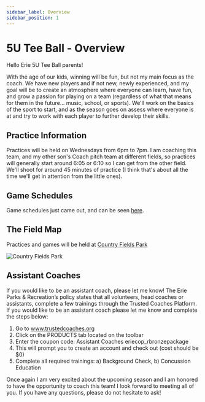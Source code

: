 ```yaml
---
sidebar_label: Overview
sidebar_position: 1
---
```


# 5U Tee Ball - Overview

Hello Erie 5U Tee Ball parents!

With the age of our kids, winning will be fun, but not my main focus as the coach.  We have new players and if not new, newly experienced, and my goal will be to create an atmosphere where everyone can learn, have fun, and grow a passion for playing on a team (regardless of what that means for them in the future... music, school, or sports).  We'll work on the basics of the sport to start, and as the season goes on assess where everyone is at and try to work with each player to further develop their skills.

## Practice Information

Practices will be held on Wednesdays from 6pm to 7pm.  I am coaching this team, and my other son's Coach pitch team at different fields, so practices will generally start around 6:05 or 6:10 so I can get from the other field.  We'll shoot for around 45 minutes of practice (I think that's about all the time we'll get in attention from the little ones).

## Game Schedules

Game schedules just came out, and can be seen [here]().

## The Field Map

Practices and games will be held at [Country Fields Park](https://www.google.com/maps/place/Country+Fields+Park/@40.0422163,-105.070236,15z/data=!4m5!3m4!1s0x0:0x36eb049402d07899!8m2!3d40.0422163!4d-105.070236)

![Country Fields Park](/img/5u-tee-ball/country-fields-park.png)

## Assistant Coaches

If you would like to be an assistant coach, please let me know! The Erie Parks & Recreation’s policy states that all volunteers, head coaches or assistants, complete a few trainings through the Trusted Coaches Platform. If you would like to be an assistant coach please let me know and complete the steps below:

1. Go to www.trustedcoaches.org
2. Click on the PRODUCTS tab located on the toolbar
3. Enter the coupon code: Assistant Coaches eriecop_rbronzepackage
4. This will prompt you to create an account and check out (cost should be $0)
5. Complete all required trainings: a) Background Check, b) Concussion Education

Once again I am very excited about the upcoming season and I am honored to have the opportunity to coach this team! I look forward to meeting all of you. If you have any questions, please do not hesitate to ask!
